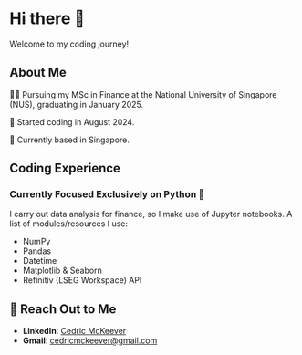 # Hi there 👋
Welcome to my coding journey! 

## About Me
👨‍🎓 Pursuing my MSc in Finance at the National University of Singapore (NUS), graduating in January 2025.

🐥 Started coding in August 2024.

📍 Currently based in Singapore.

## Coding Experience
### Currently Focused Exclusively on Python 🐍
I carry out data analysis for finance, so I make use of Jupyter notebooks. A list of modules/resources I use:
- NumPy
- Pandas
- Datetime
- Matplotlib & Seaborn
- Refinitiv (LSEG Workspace) API

## 💌 Reach Out to Me
- **LinkedIn**: [Cedric McKeever](https://www.linkedin.com/in/cedric-mckeever)
- **Gmail**: [cedricmckeever@gmail.com](mailto:cedricmckeever@gmail.com)

